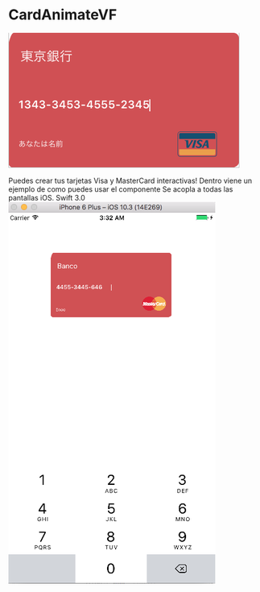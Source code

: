 # CardAnimateVF

![Credit Card example](https://github.com/victormanuelfrancodev/CardAnimateVF/blob/animationCard/images/card.png)

Puedes crear tus tarjetas Visa y MasterCard interactivas!
Dentro viene un ejemplo de como puedes usar el componente
Se acopla a todas las pantallas iOS. 
Swift 3.0
![Credit Card example](https://github.com/victormanuelfrancodev/CardAnimateVF/blob/animationCard/images/cardanimation.png)
